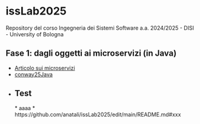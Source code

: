 # issLab2025
Repository del corso Ingegneria dei Sistemi Software a.a. 2024/2025 - DISI - University of Bologna

## Fase 1: dagli oggetti ai microservizi (in Java)
  * [Articolo sui microservizi](issMaterial/docs/_build/html/_static/msoIEEE.pdf)
  * [conway25Java](conway25Java)
  * <h2 id="xxx">Test</h2> 
    * aaaa   <!-- comment: ancora personalizzata -->
    * https://github.com/anatali/issLab2025/edit/main/README.md#xxx
